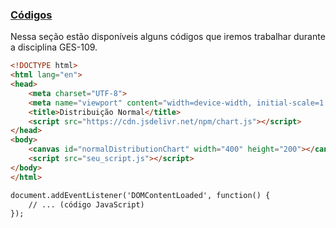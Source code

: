 ### [Códigos](#)
Nessa seção estão disponíveis alguns códigos que iremos trabalhar durante a disciplina GES-109. 


```html
<!DOCTYPE html>
<html lang="en">
<head>
    <meta charset="UTF-8">
    <meta name="viewport" content="width=device-width, initial-scale=1.0">
    <title>Distribuição Normal</title>
    <script src="https://cdn.jsdelivr.net/npm/chart.js"></script>
</head>
<body>
    <canvas id="normalDistributionChart" width="400" height="200"></canvas>
    <script src="seu_script.js"></script>
</body>
</html>

document.addEventListener('DOMContentLoaded', function() {
    // ... (código JavaScript)
});
